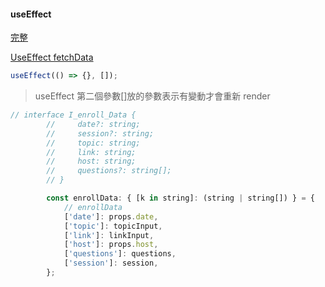 #### useEffect

<a href="https://overreacted.io/zh-hans/a-complete-guide-to-useeffect/">完整</a>

<a href="https://www.robinwieruch.de/react-hooks-fetch-data">UseEffect fetchData</a>

```javascript
useEffect(() => {}, []);
```

> useEffect 第二個參數[]放的參數表示有變動才會重新 render

``` javascript
// interface I_enroll_Data {
        //     date?: string;
        //     session?: string;
        //     topic: string;
        //     link: string;
        //     host: string;
        //     questions?: string[];
        // }

        const enrollData: { [k in string]: (string | string[]) } = {
            // enrollData
            ['date']: props.date,
            ['topic']: topicInput,
            ['link']: linkInput,
            ['host']: props.host,
            ['questions']: questions,
            ['session']: session,
        };

```